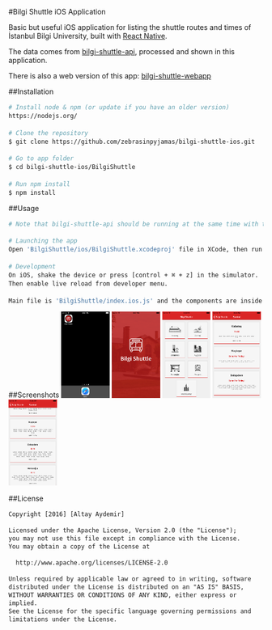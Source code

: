 #Bilgi Shuttle iOS Application

Basic but useful iOS application for listing the shuttle routes and times of İstanbul Bilgi University, built with [React Native](https://facebook.github.io/react-native/).

The data comes from [bilgi-shuttle-api](https://github.com/mdegis/bilgi-shuttle/), processed and shown in this application.

There is also a web version of this app: [bilgi-shuttle-webapp](https://github.com/zebrasinpyjamas/bilgi-shuttle-webapp)

##Installation
```bash
# Install node & npm (or update if you have an older version)
https://nodejs.org/

# Clone the repository
$ git clone https://github.com/zebrasinpyjamas/bilgi-shuttle-ios.git

# Go to app folder
$ cd bilgi-shuttle-ios/BilgiShuttle

# Run npm install
$ npm install
```

##Usage
```bash
# Note that bilgi-shuttle-api should be running at the same time with this app to get shuttle data.

# Launching the app
Open 'BilgiShuttle/ios/BilgiShuttle.xcodeproj' file in XCode, then run iOS simulator.

# Development
On iOS, shake the device or press [control + ⌘ + z] in the simulator. 
Then enable live reload from developer menu.

Main file is 'BilgiShuttle/index.ios.js' and the components are inside 'App' folder.
```

##Screenshots
<img src="Screenshots/bs_ios_01.png" width="19%">
<img src="Screenshots/bs_ios_02.png" width="19%">
<img src="Screenshots/bs_ios_03.png" width="19%">
<img src="Screenshots/bs_ios_04.png" width="19%">
<img src="Screenshots/bs_ios_05.png" width="19%">

##License

	Copyright [2016] [Altay Aydemir]

    Licensed under the Apache License, Version 2.0 (the "License");
    you may not use this file except in compliance with the License.
    You may obtain a copy of the License at

      http://www.apache.org/licenses/LICENSE-2.0

    Unless required by applicable law or agreed to in writing, software
    distributed under the License is distributed on an "AS IS" BASIS,
    WITHOUT WARRANTIES OR CONDITIONS OF ANY KIND, either express or implied.
    See the License for the specific language governing permissions and
    limitations under the License.